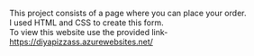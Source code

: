 This project consists of a page where you can place your order.<br>
I used HTML and CSS to create this form.<br>
To view this website use the provided link-https://diyapizzass.azurewebsites.net/
